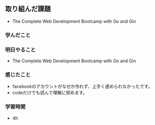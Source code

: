 ## 取り組んだ課題
- The Complete Web Development Bootcamp with Go and Gin

### 学んだこと


### 明日やること
- The Complete Web Development Bootcamp with Go and Gin


### 感じたこと
- facebookのアカウントがなぜか作れず、上手く進められなかったです。
- codeだけでも読んで理解に努めます。

### 学習時間
- 4h